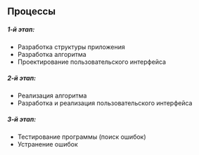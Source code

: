 ## Процессы

##### 1-й этап:

- Разработка структуры приложения
- Разработка алгоритма
- Проектирование пользовательского интерфейса

##### 2-й этап:

- Реализация алгоритма
- Разработка и реализация пользовательского интерфейса

##### 3-й этап:

- Тестирование программы (поиск ошибок)
- Устранение ошибок